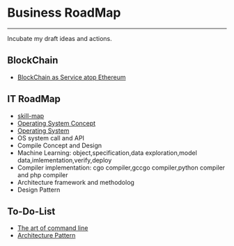 # Business RoadMap
----------
Incubate my draft ideas and actions.

## BlockChain
- [BlockChain as Service atop Ethereum](blockchain/ethereum-baas.md)

## IT RoadMap
- [skill-map](https://github.com/TeamStuQ/skill-map)
- [Operating System Concept](http://faculty.salina.k-state.edu/tim/ossg/index.html)
- [Operating System](https://www.tutorialspoint.com/operating_system/index.htm)
- OS system call and API
- Compile Concept and Design
- Machine Learning: object,specification,data exploration,model data,imlementation,verify,deploy
- Compiler implementation: cgo compiler,gccgo compiler,python compiler and php compiler
- Architecture framework and methodolog
- Design Pattern

## To-Do-List

- [The art of command line](https://github.com/jlevy/the-art-of-command-line)
- [Architecture Pattern](https://www.martinfowler.com/eaaCatalog/)



